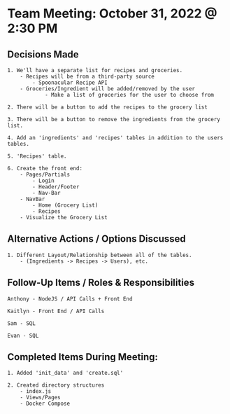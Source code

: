 
# Team Meeting: October 31, 2022 @ 2:30 PM 

## Decisions Made 

	1. We'll have a separate list for recipes and groceries. 
		- Recipes will be from a third-party source
			- Spoonacular Recipe API
		- Groceries/Ingredient will be added/removed by the user
				- Make a list of groceries for the user to choose from

	2. There will be a button to add the recipes to the grocery list

	3. There will be a button to remove the ingredients from the grocery list. 

	4. Add an 'ingredients' and 'recipes' tables in addition to the users tables. 

	5. 'Recipes' table. 

	6. Create the front end:
		- Pages/Partials
			- Login
			- Header/Footer
			- Nav-Bar
		- NavBar
			- Home (Grocery List)
			- Recipes
		- Visualize the Grocery List


## Alternative Actions / Options Discussed 

	1. Different Layout/Relationship between all of the tables.
		- (Ingredients -> Recipes -> Users), etc. 

## Follow-Up Items / Roles & Responsibilities

	Anthony - NodeJS / API Calls + Front End 

	Kaitlyn - Front End / API Calls

	Sam - SQL 

	Evan - SQL

## Completed Items During Meeting:

	1. Added 'init_data' and 'create.sql'
	
	2. Created directory structures
		- index.js
		- Views/Pages
		- Docker Compose 
